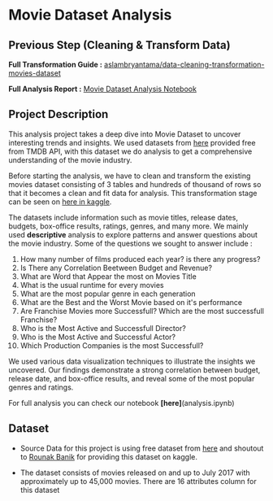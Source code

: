 # Movie Dataset Analysis

## Previous Step (Cleaning & Transform Data)

**Full Transformation Guide :** [aslambryantama/data-cleaning-transformation-movies-dataset](https://www.kaggle.com/code/aslambryantama/data-cleaning-transformation-movies-dataset)

**Full Analysis Report :** [Movie Dataset Analysis Notebook](analysis.ipynb)

## Project Description
This analysis project takes a deep dive into Movie Dataset to uncover interesting trends and insights. We used datasets from [here](https://www.kaggle.com/datasets/rounakbanik/the-movies-dataset) provided free from TMDB API, with this dataset we do analysis to get a comprehensive understanding of the movie industry. 

Before starting the analysis, we have to clean and transform the existing movies dataset consisting of 3 tables and hundreds of thousand of rows so that it becomes a clean and fit data for analysis. This transformation stage can be seen on [here in kaggle](https://www.kaggle.com/code/aslambryantama/data-cleaning-transformation-movies-dataset).

The datasets include information such as movie titles, release dates, budgets, box-office results, ratings, genres, and many more. We mainly used **descriptive** analysis to explore patterns and answer questions about the movie industry. Some of the questions we sought to answer include : 
1. How many number of films produced each year? is there any progress?
2. Is There any Correlation Beetween Budget and Revenue?
3. What are Word that Appear the most on Movies Title
4. What is the usual runtime for every movies
5. What are the most popular genre in each generation
6. What are the Best and the Worst Movie based on it's performance
7. Are Franchise Movies more Successfull? Which are the most successfull Franchise?
8. Who is the Most Active and Successfull Director?
10. Who is the Most Active and Successful Actor?
11. Which Production Companies is the most Successfull?

We used various data visualization techniques to illustrate the insights we uncovered. Our findings demonstrate a strong correlation between budget, release date, and box-office results, and reveal some of the most popular genres and ratings. 

For full analysis you can check our notebook **[here]**(analysis.ipynb)

## Dataset

* Source Data for this project is using free dataset from [here](https://www.kaggle.com/datasets/rounakbanik/the-movies-dataset) and shoutout to [Rounak Banik](https://www.kaggle.com/rounakbanik) for providing this dataset on kaggle.

* The dataset consists of movies released on and up to July 2017 with approximately up to 45,000 movies. There are 16 attributes column for this dataset